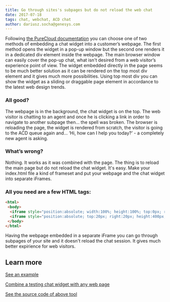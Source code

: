 ```yaml
---
title: Go through sites's subpages but do not reload the web chat
date: 2017-07-18
tags: chat, webchat, ACD chat
author: dariusz.socha@genesys.com
---
```


Following [the PureCloud documentation](https://developer.mypurecloud.ie/api/webchat/) you can choose one of two methods of embedding a chat widget into a customer’s webpage. The first method opens the widget in a pop-up window but the second one renders it in a dedicated div element inside the webpage. The main browser window can easily cover the pop-up chat, what isn't desired from a web visitor’s experience point of view. The widget embedded directly in the page seems to be much better solution as it can be rendered on the top most div element and it gives much more possibilities. Using top most div you can show the widget as a sliding or draggable page element in accordance to the latest web design trends. 

### All good?
The webpage is in the background, the chat widget is on the top. The web visitor is chatting to an agent and once he is clicking a link in order to navigate to another subpage then… the spell was broken. The browser is reloading the page, the widget is rendered from scratch, the visitor is going to the ACD queue again and… ‘Hi, how can I help you today?’ - a completely new agent is asking. 

### What’s wrong? 
Nothing. It works as it was combined with the page. The thing is to reload the main page but do not reload the chat widget. It's easy. Make your index.html file a kind of frameset and put your webpage and the chat widget into separate iFrames. 

### All you need are a few HTML tags:
~~~html
<html>
 <body>
  <iframe style="position:absolute; width:100%; height:100%; top:0px; right:0px; bottom:0px: left:0px; z-index:1;" src="{PATH TO YOUR WEBPAGE}"></iframe>
  <iframe style="position:absolute; top:20px; right:20px; height:400px; width:400px; z-index:9999999;" src="{PATH TO A CHAT HTML FILE}"></iframe>
 </body>
</html>
~~~
Having the webpage embedded in a separate iFrame you can go through subpages of your site and it doesn't reload the chat session. It gives much better expirience for web visitors.

## Learn more
[See an example](http://chatinjector.avantago.pl/?en=mypurecloud.ie&ur=https:%2F%2Fdeveloper.mypurecloud.com%2Fblog%2F&oi=1086&on=purecloud-poland&qn=Banking-Queue&la=English%20-%20Written&wm=Welcome%20Dear%20Visitor)

[Combine a testing chat widget with any web page](http://chatinjector.avantago.pl)

[See the source code of above tool](https://bitbucket.org/eccemea/purecloud-chat-injector/src/08e22d4408697976db6479c6fc8167856b574c7c/app/?at=master)

